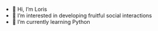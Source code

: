 - 👋 Hi, I’m Loris
- 👀 I’m interested in developing fruitful social interactions
- 🌱 I’m currently learning Python




<!---
PyLoris82/PyLoris82 is a ✨ special ✨ repository because its `README.md` (this file) appears on your GitHub profile.
You can click the Preview link to take a look at your changes.
--->
